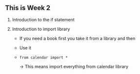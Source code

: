 ## This is Week 2


1. Introduction to the if statement

2. Introduction to import library

    * If you need a book first you take it from a library and then 
    * Use it

    * `from calendar import *`

        -> This means import everything from calendar library
